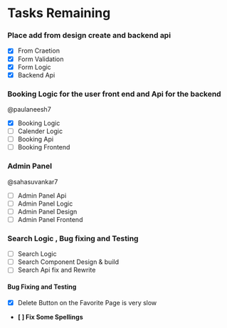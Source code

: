 # Tasks Remaining

### Place add from design create and backend api

- [x] From Craetion
- [x] Form Validation
- [x] Form Logic
- [x] Backend Api

### Booking Logic for the user front end and Api for the backend

@paulaneesh7 
- [x] Booking Logic
- [ ] Calender Logic
- [ ] Booking Api
- [ ] Booking Frontend

### Admin Panel
@sahasuvankar7
- [ ] Admin Panel Api
- [ ] Admin Panel Logic
- [ ] Admin Panel Design
- [ ] Admin Panel Frontend

### Search Logic  , Bug fixing and Testing

- [ ] Search Logic
- [ ] Search Component Design & build 
- [ ] Search Api fix and Rewrite
#### Bug Fixing and Testing
- [x] Delete Button on the Favorite Page is very slow
- **[ ] Fix Some Spellings**
